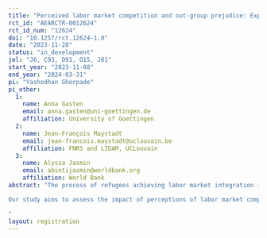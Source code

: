 ```yaml
---
title: "Perceived labor market competition and out-group prejudice: Experimental evidence from refugee and host populations in Malaysia"
rct_id: "AEARCTR-0012624"
rct_id_num: "12624"
doi: "10.1257/rct.12624-1.0"
date: "2023-11-28"
status: "in_development"
jel: "J6, C93, D91, O15, J01"
start_year: "2023-11-08"
end_year: "2024-03-31"
pi: "Yashodhan Ghorpade"
pi_other:
  1:
    name: Anna Gasten
    email: anna.gasten@uni-goettingen.de
    affiliation: University of Goettingen
  2:
    name: Jean-François Maystadt
    email: jean-francois.maystadt@uclouvain.be
    affiliation: FNRS and LIDAM, UCLouvain
  3:
    name: Alyssa Jasmin
    email: abintijasmin@worldbank.org
    affiliation: World Bank
abstract: "The process of refugees achieving labor market integration is a crucial step in their path towards self-sufficiency and assimilation within the local community. Nonetheless, this integration can encounter significant challenges, particularly in countries such as Malaysia, which have not ratified the 1951 Refugee Convention. In Malaysia, refugees and asylum seekers lack legal rights to formal employment. The official stance of the Malaysian Government categorizes UNHCR registered refugees and asylum seekers as 'illegal' or 'undocumented migrants'. Such an environment can fuel resentment, mistrust, and discrimination between refugees and the host population, especially when it may incorrectly portray refugees as competitors for employment and economic resources. This context may also lead refugees to compete with each other and hold differentiated attitudes even among refugee groups.
Our study aims to assess the impact of perceptions of labor market competition on out-group attitudes. To do this, we employ a randomized questionnaire module, which presents survey respondents with narratives about a fictitious individual. This individual can either belong to the in-group or different out-groups, and we randomly highlight differences or commonalities in labor market characteristics between the respondent and the fictitious individual. 
"
layout: registration
---
```


